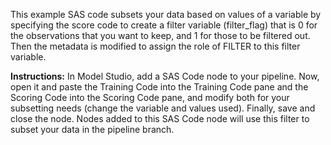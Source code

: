 This example SAS code subsets your data based on values of a variable by specifying the score code to create a filter variable (filter_flag) that is 0 for the observations that you want to keep, and 1 for those to be filtered out. Then the metadata is modified to assign the role of FILTER to this filter variable.

**Instructions:** In Model Studio, add a SAS Code node to your pipeline.  Now, open it and paste the Training Code into the Training Code pane and the Scoring Code into the Scoring Code pane, and modify both for your subsetting needs (change the variable and values used).  Finally, save and close the node.  Nodes added to this SAS Code node will use this filter to subset your data in the pipeline branch.
